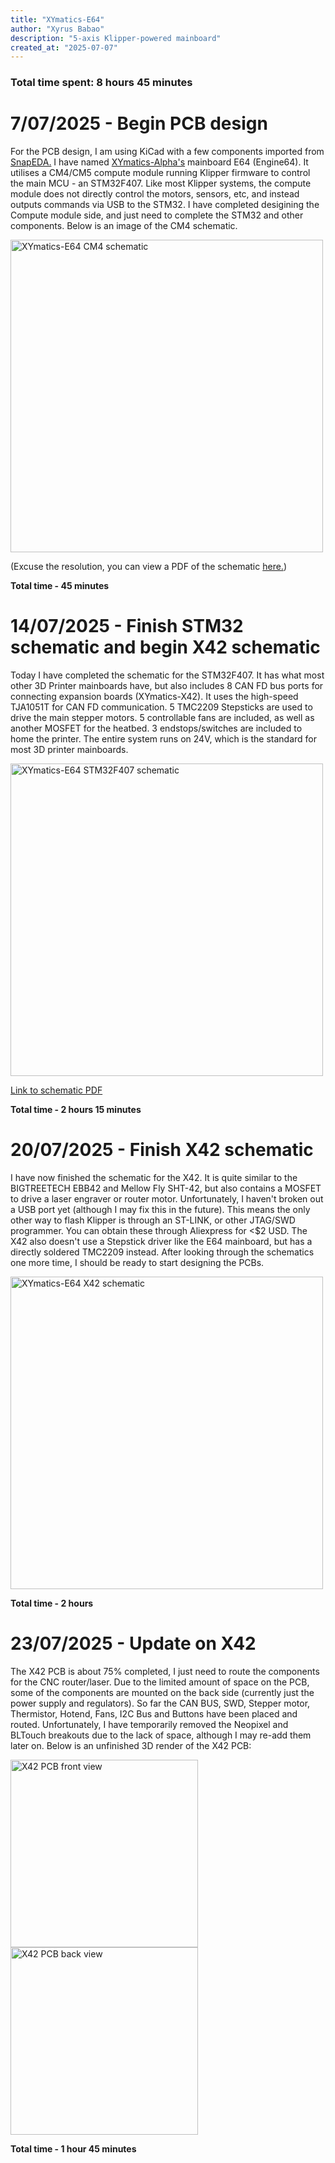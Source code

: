 ```yaml
---
title: "XYmatics-E64"
author: "Xyrus Babao"
description: "5-axis Klipper-powered mainboard"
created_at: "2025-07-07"
---
```


### <b>Total time spent: 8 hours 45 minutes</b>

# 7/07/2025 - Begin PCB design
For the PCB design, I am using KiCad with a few components imported from <a href="https://snapeda.com/">SnapEDA.</a> I have named <a href='https://github.com/XyrusB2010/XYmatics-Alpha/tree/main'>XYmatics-Alpha's</a> mainboard E64 (Engine64). It utilises a CM4/CM5 compute module running Klipper firmware to control the main MCU - an STM32F407. Like most Klipper systems, the compute module does not directly control the motors, sensors, etc, and instead outputs commands via USB to the STM32. I have completed desigining the Compute module side, and just need to complete the STM32 and other components. Below is an image of the CM4 schematic.

<img src="https://github.com/user-attachments/assets/16006f6d-e0e2-467e-8219-a059112f625b" alt="XYmatics-E64 CM4 schematic" width="500">

(Excuse the resolution, you can view a PDF of the schematic <a href="https://github.com/XyrusB2010/XYmatics-E64/blob/main/Schematics/xymatics-e64.pdf">here.</a>)

<b>Total time - 45 minutes</b>

# 14/07/2025 - Finish STM32 schematic and begin X42 schematic
Today I have completed the schematic for the STM32F407. It has what most other 3D Printer mainboards have, but also includes 8 CAN FD bus ports for connecting expansion boards (XYmatics-X42). It uses the high-speed TJA1051T for CAN FD communication. 5 TMC2209 Stepsticks are used to drive the main stepper motors. 5 controllable fans are included, as well as another MOSFET for the heatbed. 3 endstops/switches are included to home the printer. The entire system runs on 24V, which is the standard for most 3D printer mainboards.

<img src="https://github.com/user-attachments/assets/a8ee5966-3f1e-482e-ba25-d5396afab688" alt="XYmatics-E64 STM32F407 schematic" width="500">

<a href="https://github.com/XyrusB2010/XYmatics-E64/blob/main/Schematics/xymatics-e64.pdf">Link to schematic PDF</a>

<b>Total time - 2 hours 15 minutes</b>

# 20/07/2025 - Finish X42 schematic
I have now finished the schematic for the X42. It is quite similar to the BIGTREETECH EBB42 and Mellow Fly SHT-42, but also contains a MOSFET to drive a laser engraver or router motor. Unfortunately, I haven't broken out a USB port yet (although I may fix this in the future). This means the only other way to flash Klipper is through an ST-LINK, or other JTAG/SWD programmer. You can obtain these through Aliexpress for <$2 USD. The X42 also doesn't use a Stepstick driver like the E64 mainboard, but has a directly soldered TMC2209 instead. After looking through the schematics one more time, I should be ready to start designing the PCBs.

<img src="https://github.com/user-attachments/assets/298dfdd6-ca6b-4de3-b091-deef21a09c47" alt="XYmatics-E64 X42 schematic" width="500">

<b>Total time - 2 hours</b>

# 23/07/2025 - Update on X42
The X42 PCB is about 75% completed, I just need to route the components for the CNC router/laser. Due to the limited amount of space on the PCB, some of the components are mounted on the back side (currently just the power supply and regulators). So far the CAN BUS, SWD, Stepper motor, Thermistor, Hotend, Fans, I2C Bus and Buttons have been placed and routed. Unfortunately, I have temporarily removed the Neopixel and BLTouch breakouts due to the lack of space, although I may re-add them later on. Below is an unfinished 3D render of the X42 PCB:

<img src="https://github.com/user-attachments/assets/ea462724-94b6-45a5-af4d-d67a52dd444e" alt="X42 PCB front view" width="300" height="300">
<img src="https://github.com/user-attachments/assets/3e4338a1-be07-48da-b687-2c748f0120a5" alt="X42 PCB back view" width="300" height="300">

<b>Total time - 1 hour 45 minutes</b>
